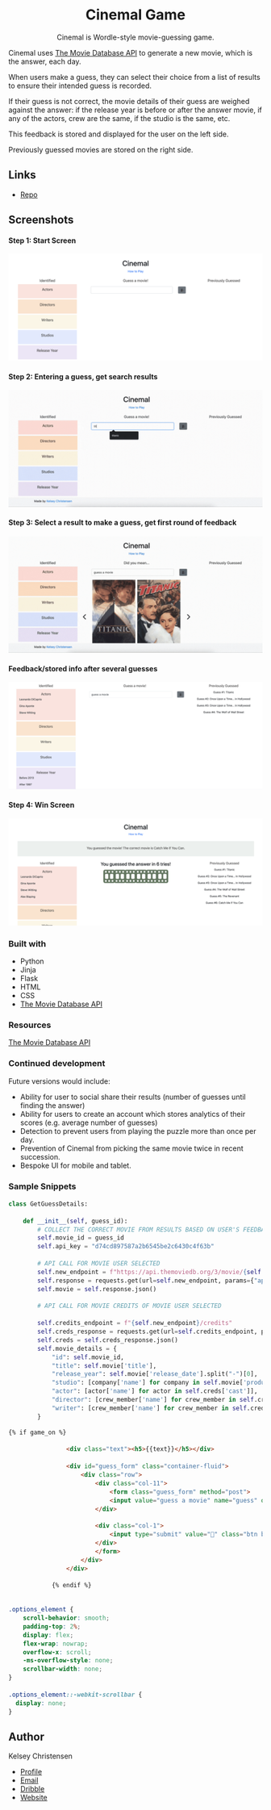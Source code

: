 <h1 align="center">Cinemal Game</h1>

<p align="center">
Cinemal is Wordle-style movie-guessing game. 

Cinemal uses <a href="https://developer.themoviedb.org/reference/search-movie">The Movie Database API</a>
to generate a new movie, which is the answer, each day. 

When users make a guess, they can select their choice from a list of results to ensure their intended guess is recorded. 

If their guess is not correct, the movie details of their guess are weighed against the answer: 
if the release year is before or after the answer movie, if any of the actors, crew are the same, if the studio is the same, etc. 

This feedback is stored and displayed for the user on the left side. 

Previously guessed movies are stored on the right side. 

## Links

- [Repo](https://github.com/kelseychristensen/cinemal-master "Cinemal")

## Screenshots

#### Step 1: Start Screen
![Start](/read_me_imgs/start.PNG "start")
#### Step 2: Entering a guess, get search results
![results](/read_me_imgs/results.gif "results")
#### Step 3: Select a result to make a guess, get first round of feedback
![selection](/read_me_imgs/selection.gif "selection")
#### Feedback/stored info after several guesses
![feedback](/read_me_imgs/feedback.PNG "feedback")
#### Step 4: Win Screen
![win](/read_me_imgs/win.PNG "win")

### Built with

- Python
- Jinja
- Flask
- HTML
- CSS
- <a href="https://developer.themoviedb.org/reference/search-movie">The Movie Database API</a>

### Resources

<a href="https://developer.themoviedb.org/reference/search-movie">The Movie Database API</a>

### Continued development

Future versions would include: 
<ul>
<li>Ability for user to social share their results (number of guesses until finding the answer)</li>
<li>Ability for users to create an account which stores analytics of their scores (e.g. average number of guesses)</li>
<li>Detection to prevent users from playing the puzzle more than once per day.</li>
<li>Prevention of Cinemal from picking the same movie twice in recent succession.</li>
<li>Bespoke UI for mobile and tablet.</li>

</ul>

### Sample Snippets

```python
class GetGuessDetails:

    def __init__(self, guess_id):
        # COLLECT THE CORRECT MOVIE FROM RESULTS BASED ON USER'S FEEDBACK ON LIST OF RESULTS
        self.movie_id = guess_id
        self.api_key = "d74cd897587a2b6545be2c6430c4f63b"

        # API CALL FOR MOVIE USER SELECTED
        self.new_endpoint = f"https://api.themoviedb.org/3/movie/{self.movie_id}"
        self.response = requests.get(url=self.new_endpoint, params={"api_key": self.api_key})
        self.movie = self.response.json()

        # API CALL FOR MOVIE CREDITS OF MOVIE USER SELECTED

        self.credits_endpoint = f"{self.new_endpoint}/credits"
        self.creds_response = requests.get(url=self.credits_endpoint, params={"api_key": self.api_key})
        self.creds = self.creds_response.json()
        self.movie_details = {
            "id": self.movie_id,
            "title": self.movie['title'],
            "release_year": self.movie['release_date'].split("-")[0],
            "studio": [company['name'] for company in self.movie['production_companies']],
            "actor": [actor['name'] for actor in self.creds['cast']],
            "director": [crew_member['name'] for crew_member in self.creds['crew'] if crew_member['job'] == "Director"],
            "writer": [crew_member['name'] for crew_member in self.creds['crew'] if crew_member['job'] == "Screenplay"],
        }
```
```html
{% if game_on %}

                <div class="text"><h5>{{text}}</h5></div>

                <div id="guess_form" class="container-fluid">
                    <div class="row">
                        <div class="col-11">
                            <form class="guess_form" method="post">
                            <input value="guess a movie" name="guess" onfocus="this.value=''" id="guess" class="form-control">
                        </div>

                        <div class="col-1">
                            <input type="submit" value="🎥" class="btn btn-secondary" href="{{ url_for('home')}}">
                        </div>
                        </form>
                    </div>
                </div>

            {% endif %}
```
```css

.options_element {
    scroll-behavior: smooth;
    padding-top: 2%;
    display: flex;
    flex-wrap: nowrap;
    overflow-x: scroll;
    -ms-overflow-style: none;
    scrollbar-width: none;
}

.options_element::-webkit-scrollbar {
  display: none;
}
```

## Author

Kelsey Christensen

- [Profile](https://github.com/kelseychristensen "GitHub")
- [Email](mailto:kelsey.c.christensen@gmail.com?subject=Hi "Email")
- [Dribble](https://dribbble.com/kelseychristensen "Dribble")
- [Website](http://kelseychristensen.com/ "Website")
